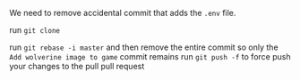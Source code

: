 We need to remove accidental commit that adds the `.env` file.

run `git clone`

run `git rebase -i master` and then remove the entire commit so only the `Add wolverine image to game` commit remains
run `git push -f` to force push your changes to the pull pull request
